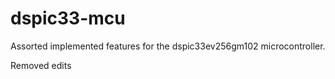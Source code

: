 # dspic33-mcu
Assorted implemented features for the dspic33ev256gm102 microcontroller.

Removed edits
